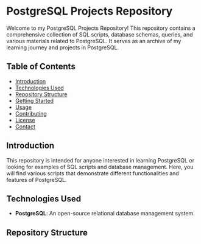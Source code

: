 # PostgreSQL Projects Repository

Welcome to my PostgreSQL Projects Repository! This repository contains a comprehensive collection of SQL scripts, database schemas, queries, and various materials related to PostgreSQL. It serves as an archive of my learning journey and projects in PostgreSQL.

## Table of Contents

- [Introduction](#introduction)
- [Technologies Used](#technologies-used)
- [Repository Structure](#repository-structure)
- [Getting Started](#getting-started)
- [Usage](#usage)
- [Contributing](#contributing)
- [License](#license)
- [Contact](#contact)

## Introduction

This repository is intended for anyone interested in learning PostgreSQL or looking for examples of SQL scripts and database management. Here, you will find various scripts that demonstrate different functionalities and features of PostgreSQL.

## Technologies Used

- **PostgreSQL**: An open-source relational database management system.

## Repository Structure

